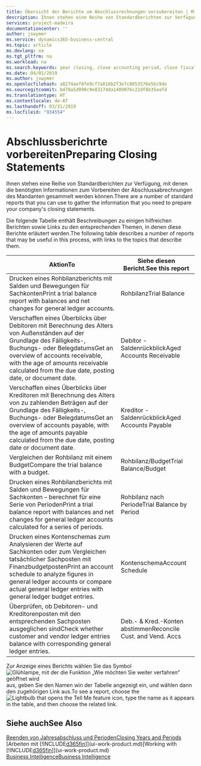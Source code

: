 ```yaml
---
title: Übersicht der Berichte um Abschlussrechnungen vorzubereiten | Microsoft Docs
description: Ihnen stehen eine Reihe von Standardberichten zur Verfügung, mit denen die benötigten Informationen zum Vorbereiten der Abschlussabrechnungen des Mandanten gesammelt werden können.
services: project-madeira
documentationcenter: ''
author: jswymer
ms.service: dynamics365-business-central
ms.topic: article
ms.devlang: na
ms.tgt_pltfrm: na
ms.workload: na
ms.search.keywords: year closing, close accounting period, close fiscal year, aging, creditor payments, vendor payments, assets, liabilities, equity, analysis, reporting, financial report, business intelligence, BI, Power Bi, KPI
ms.date: 04/01/2019
ms.author: jswymer
ms.openlocfilehash: a8274aef0fe9cf7a816b2f3e7c8853576e5bc9de
ms.sourcegitcommit: bd78a5d990c9e83174da1409076c22df8b35eafd
ms.translationtype: HT
ms.contentlocale: de-AT
ms.lasthandoff: 03/31/2019
ms.locfileid: "934554"
---
```

# <a name="preparing-closing-statements"></a><span data-ttu-id="14c03-103">Abschlussberichrte vorbereiten</span><span class="sxs-lookup"><span data-stu-id="14c03-103">Preparing Closing Statements</span></span>
<span data-ttu-id="14c03-104">Ihnen stehen eine Reihe von Standardberichten zur Verfügung, mit denen die benötigten Informationen zum Vorbereiten der Abschlussabrechnungen des Mandanten gesammelt werden können.</span><span class="sxs-lookup"><span data-stu-id="14c03-104">There are a number of standard reports that you can use to gather the information that you need to prepare your company's closing statements.</span></span>

<span data-ttu-id="14c03-105">Die folgende Tabelle enthält Beschreibungen zu einigen hilfreichen Berichten sowie Links zu den entsprechenden Themen, in denen diese Berichte erläutert werden.</span><span class="sxs-lookup"><span data-stu-id="14c03-105">The following table describes a number of reports that may be useful in this process, with links to the topics that describe them.</span></span>

| <span data-ttu-id="14c03-106">Aktion</span><span class="sxs-lookup"><span data-stu-id="14c03-106">To</span></span> | <span data-ttu-id="14c03-107">Siehe diesen Bericht.</span><span class="sxs-lookup"><span data-stu-id="14c03-107">See this report</span></span> |
| --- | --- |
| <span data-ttu-id="14c03-108">Drucken eines Rohbilanzberichts mit Salden und Bewegungen für Sachkonten</span><span class="sxs-lookup"><span data-stu-id="14c03-108">Print a trial balance report with balances and net changes for general ledger accounts.</span></span> |<span data-ttu-id="14c03-109">Rohbilanz</span><span class="sxs-lookup"><span data-stu-id="14c03-109">Trial Balance</span></span> |
| <span data-ttu-id="14c03-110">Verschaffen eines Überblicks über Debitoren mit Berechnung des Alters von Außenständen auf der Grundlage des Fälligkeits-, Buchungs- oder Belegdatums</span><span class="sxs-lookup"><span data-stu-id="14c03-110">Get an overview of accounts receivable, with the age of amounts receivable calculated from the due date, posting date, or document date.</span></span> |<span data-ttu-id="14c03-111">Debitor - Saldenrückblick</span><span class="sxs-lookup"><span data-stu-id="14c03-111">Aged Accounts Receivable</span></span> |
| <span data-ttu-id="14c03-112">Verschaffen eines Überblicks über Kreditoren mit Berechnung des Alters von zu zahlenden Beträgen auf der Grundlage des Fälligkeits-, Buchungs- oder Belegdatums</span><span class="sxs-lookup"><span data-stu-id="14c03-112">Get an overview of accounts payable, with the age of amounts payable calculated from the due date, posting date or document date.</span></span> |<span data-ttu-id="14c03-113">Kreditor - Saldenrückblick</span><span class="sxs-lookup"><span data-stu-id="14c03-113">Aged Accounts Payable</span></span> |
| <span data-ttu-id="14c03-114">Vergleichen der Rohbilanz mit einem Budget</span><span class="sxs-lookup"><span data-stu-id="14c03-114">Compare the trial balance with a budget.</span></span> |<span data-ttu-id="14c03-115">Rohbilanz/Budget</span><span class="sxs-lookup"><span data-stu-id="14c03-115">Trial Balance/Budget</span></span> |
| <span data-ttu-id="14c03-116">Drucken eines Rohbilanzberichts mit Salden und Bewegungen für Sachkonten – berechnet für eine Serie von Perioden</span><span class="sxs-lookup"><span data-stu-id="14c03-116">Print a trial balance report with balances and net changes for general ledger accounts calculated for a series of periods.</span></span> |<span data-ttu-id="14c03-117">Rohbilanz nach Periode</span><span class="sxs-lookup"><span data-stu-id="14c03-117">Trial Balance by Period</span></span> |
| <span data-ttu-id="14c03-118">Drucken eines Kontenschemas zum Analysieren der Werte auf Sachkonten oder zum Vergleichen tatsächlicher Sachposten mit Finanzbudgetposten</span><span class="sxs-lookup"><span data-stu-id="14c03-118">Print an account schedule to analyze figures in general ledger accounts or compare actual general ledger entries with general ledger budget entries.</span></span> |<span data-ttu-id="14c03-119">Kontenschema</span><span class="sxs-lookup"><span data-stu-id="14c03-119">Account Schedule</span></span> |
| <span data-ttu-id="14c03-120">Überprüfen, ob Debitoren- und Kreditorenposten mit den entsprechenden Sachposten ausgeglichen sind</span><span class="sxs-lookup"><span data-stu-id="14c03-120">Check whether customer and vendor ledger entries balance with corresponding general ledger entries.</span></span> |<span data-ttu-id="14c03-121">Deb.- & Kred.-Konten abstimmen</span><span class="sxs-lookup"><span data-stu-id="14c03-121">Reconcile Cust. and Vend. Accs</span></span> |

<span data-ttu-id="14c03-122">Zur Anzeige eines Berichts wählen Sie das Symbol ![Glühlampe, mit der die Funktion „Wie möchten Sie weiter verfahren“ geöffnet wird](media/ui-search/search_small.png "Wie möchten Sie weiter verfahren?") aus, geben Sie den Namen win der Tabelle angezeigt ein, und wählen dann den zugehörigen Link aus.</span><span class="sxs-lookup"><span data-stu-id="14c03-122">To see a report, choose the ![Lightbulb that opens the Tell Me feature](media/ui-search/search_small.png "Tell me what you want to do") icon, type the name as it appears in the table, and then choose the related link.</span></span>

## <a name="see-also"></a><span data-ttu-id="14c03-123">Siehe auch</span><span class="sxs-lookup"><span data-stu-id="14c03-123">See Also</span></span>
[<span data-ttu-id="14c03-124">Beenden von Jahresabschluss und Perioden</span><span class="sxs-lookup"><span data-stu-id="14c03-124">Closing Years and Periods</span></span>](year-close-years-periods.md)  
<span data-ttu-id="14c03-125">[Arbeiten mit [!INCLUDE[d365fin](includes/d365fin_md.md)]](ui-work-product.md)</span><span class="sxs-lookup"><span data-stu-id="14c03-125">[Working with [!INCLUDE[d365fin](includes/d365fin_md.md)]](ui-work-product.md)</span></span>  
[<span data-ttu-id="14c03-126">Business Intelligence</span><span class="sxs-lookup"><span data-stu-id="14c03-126">Business Intelligence</span></span>](bi.md)

